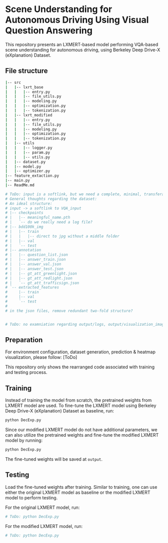 # Scene Understanding for Autonomous Driving Using Visual Question Answering

This repository presents an LXMERT-based model performing VQA-based scene understanding for autonomous driving, using Berkeley Deep Drive-X (eXplanation) Dataset.

<!-- ToDo in general:
1. use black to format the codes
2. complete the readme with the template: https://github.com/equinor/data-science-template/blob/master/README.md
3. add the paper information and the architecture into the readme. ref: https://github.com/SHI-Labs/OneFormer
4. Docstring for all the classes 
5. Is it possible to merge two lxrt folders? -->

## File structure
```sh
|-- src
|   |-- lxrt_base
|   |   |-- entry.py
|   |   |-- file_utils.py
|   |   |-- modeling.py
|   |   |-- optimization.py
|   |   |-- tokenization.py
|   |-- lxrt_modified
|   |   |-- entry.py
|   |   |-- file_utils.py
|   |   |-- modeling.py
|   |   |-- optimization.py
|   |   |-- tokenization.py
|   |-- utils
|   |   |-- logger.py
|   |   |-- param.py
|   |   |-- utils.py
|   |-- dataset.py
|   |-- model.py
|   |-- optimizer.py
|-- feature_extaction.py
|-- main.py
|-- ReadMe.md

# ToDo: input is a softlink, but we need a complete, minimal, transferable dataset
# General thoughts regarding the dataset:
# An ideal structure:
# input -> a softlink to VQA_input
# |-- checkpoints
# |   |-- meaningful_name.pth
# |   `-- do we really need a log file?
# |-- bdd100k_img
# |   |-- train
# |   |   |-- direct to jpg without a middle folder
# |   |-- val
# |   `-- test
# |-- annotation
# |   |-- question_list.json
# |   |-- answer_train.json
# |   |-- answer_val.json
# |   |-- answer_test.json
# |   |-- gt_att_greenlight.json
# |   |-- gt_att_redlight.json
# |   `-- gt_att_trafficsign.json
# `-- extracted_features
#     |-- train
#     |-- val
#     `-- test
# 
# in the json files, remove redundant two-fold structure?


# ToDo: no examniation regarding output/logs, output/visualization_images
```

## Preparation
For environment configuration, dataset generation, prediction & heatmap visualization, please follow: [ToDo]

This repository only shows the rearranged code associated with training and testing process. 

## Training
Instead of training the model from scratch, the pretrained weights from LXMERT model are used. To fine-tune the LXMERT model using Berkeley Deep Drive-X (eXplanation) Dataset as baseline, run:
```sh
python DecExp.py
```

Since our modified LXMERT model do not have additional parameters, we can also utilize the pretrained weights and fine-tune the modified LXMERT model by running:
```sh
python DecExp.py
```

The fine-tuned weights will be saved at `output`.

## Testing
Load the fine-tuned weights after training. Similar to training, one can use either the original LXMERT model as baseline or the modified LXMERT model to perform testing.

For the original LXMERT model, run:
```sh
# ToDo: python DecExp.py
```

For the modified LXMERT model, run:
```sh
# ToDo: python DecExp.py
```